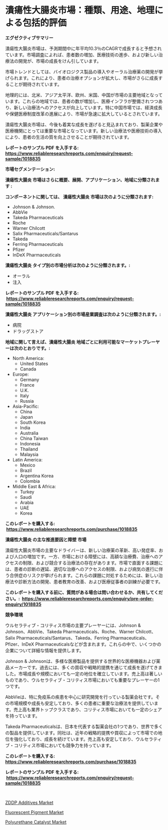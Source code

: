 <p><h1>潰瘍性大腸炎市場：種類、用途、地理による包括的評価</h1></p><p><strong>エグゼクティブサマリー</strong></p>
<p><p>潰瘍性大腸炎市場は、予測期間中に年平均10.3％のCAGRで成長すると予想されています。市場調査によれば、患者数の増加、医療技術の進歩、および新しい治療法の開発が、市場の成長をけん引しています。</p><p>市場トレンドとしては、バイオロジクス製品の導入やオーラル治療薬の開発が挙げられます。これにより、患者の治療オプションが拡大し、市場がさらに成長することが期待されています。</p><p>地理的には、北米、アジア太平洋、欧州、米国、中国が市場の主要地域となっています。これらの地域では、患者の数が増加し、医療インフラが整備されつつあり、新しい治療法へのアクセスが向上しています。特に中国市場では、経済成長や保健医療制度改革の進展により、市場が急速に拡大しているとされています。</p><p>潰瘍性大腸炎市場は、今後も着実な成長を遂げると見込まれており、製薬企業や医療機関にとっては重要な市場となっています。新しい治療法や医療技術の導入により、患者の生活の質を向上させることが期待されています。</p></p>
<p><strong>レポートのサンプル PDF を入手する: <a href="https://www.reliableresearchreports.com/enquiry/request-sample/1018835">https://www.reliableresearchreports.com/enquiry/request-sample/1018835</a></strong></p>
<p><strong>市場セグメンテーション:</strong></p>
<p><strong> 潰瘍性大腸炎 市場はさらに概要、展開、アプリケーション、地域に分類されます :</strong></p>
<p><strong>コンポーネントに関しては、 潰瘍性大腸炎 市場は次のように分類されます: &nbsp;</strong></p>
<p><ul><li>Johnson & Johnson.</li><li>AbbVie</li><li>Takeda Pharmaceuticals</li><li>Roche</li><li>Warner Chilcott</li><li>Salix Pharmaceuticals/Santarus</li><li>Takeda</li><li>Ferring Pharmaceuticals</li><li>Pfizer</li><li>InDeX Pharmaceuticals</li></ul></p>
<p><strong> 潰瘍性大腸炎 タイプ別の市場分析は次のように分類されます。:</strong></p>
<p><ul><li>オーラル</li><li>注入</li></ul></p>
<p><strong>レポートのサンプル PDF を入手する: &nbsp;<a href="https://www.reliableresearchreports.com/enquiry/request-sample/1018835">https://www.reliableresearchreports.com/enquiry/request-sample/1018835</a></strong></p>
<p><strong> 潰瘍性大腸炎 アプリケーション別の市場産業調査は次のように分類されます。:</strong></p>
<p><ul><li>病院</li><li>ドラッグストア</li></ul></p>
<p><strong>地域に関して言えば、潰瘍性大腸炎 地域ごとに利用可能なマーケットプレーヤーは次のとおりです。:</strong></p>
<p><ul>
    <li>
        North America:
        <ul>
            <li>United States</li>
            <li>Canada</li>
        </ul>
    </li>
    <li>
        Europe:
        <ul>
            <li>Germany</li>
            <li>France</li>
            <li>U.K.</li>
            <li>Italy</li>
            <li>Russia</li>
        </ul>
    </li>
    <li>
        Asia-Pacific:
        <ul>
            <li>China</li>
            <li>Japan</li>
            <li>South Korea</li>
            <li>India</li>
            <li>Australia</li>
            <li>China Taiwan</li>
            <li>Indonesia</li>
            <li>Thailand</li>
            <li>Malaysia</li>
        </ul>
    </li>
    <li>
        Latin America:
        <ul>
            <li>Mexico</li>
            <li>Brazil</li>
            <li>Argentina Korea</li>
            <li>Colombia</li>
        </ul>
    </li>
    <li>
        Middle East & Africa:
        <ul>
            <li>Turkey</li>
            <li>Saudi</li>
            <li>Arabia</li>
            <li>UAE</li>
            <li>Korea</li>
        </ul>
    </li>
    </ul></p>
<p><strong>このレポートを購入する: &nbsp;<a href="https://www.reliableresearchreports.com/purchase/1018835">https://www.reliableresearchreports.com/purchase/1018835</a></strong></p>
<p><strong>潰瘍性大腸炎 の主な推進要因と障壁 市場</strong></p>
<p><p>潰瘍性大腸炎市場の主要なドライバーは、新しい治療薬の革新、高い発症率、および人口の増加です。一方、市場における障壁には、高額な治療費、治療へのアクセスの制限、および競合する治療法の存在があります。市場で直面する課題には、患者の診断の遅延、適切な治療へのアクセスの制限、および病気の進行に伴う合併症のリスクが挙げられます。これらの課題に対処するためには、新しい治療法や診断方法の開発、患者教育の改善、および医療従事者の訓練が必要です。</p></p>
<p><strong>このレポートを購入する前に、質問がある場合は問い合わせるか、共有してください。:&nbsp; <a href="https://www.reliableresearchreports.com/enquiry/pre-order-enquiry/1018835">https://www.reliableresearchreports.com/enquiry/pre-order-enquiry/1018835</a></strong></p>
<p><strong>競争環境</strong></p>
<p><p>ウルセラティブ・コリティス市場の主要プレーヤーには、Johnson & Johnson、AbbVie、Takeda Pharmaceuticals、Roche、Warner Chilcott、Salix Pharmaceuticals/Santarus、Takeda、Ferring Pharmaceuticals、Pfizer、InDeX Pharmaceuticalsなどが含まれます。これらの中で、いくつかの企業について詳細な情報を提供します。</p><p>Johnson & Johnsonは、多様な医療製品を提供する世界的な医療機器および薬品メーカーです。過去には、多くの買収や戦略的提携を通じて成長を遂げてきました。市場成長や規模においても一定の地位を確立しています。売上高は著しいものであり、ウルセラティブ・コリティス市場においても重要なプレーヤーの1つです。</p><p>AbbVieは、特に免疫系の疾患を中心に研究開発を行っている製薬会社です。その市場規模や成長も安定しており、多くの患者に重要な治療法を提供しています。売上高も業界トップクラスであり、コリティス市場においても一定のシェアを持っています。</p><p>Takeda Pharmaceuticalsは、日本を代表する製薬会社の1つであり、世界で多くの製品を提供しています。同社は、近年の戦略的提携や買収によって市場での地位を強化しており、成長を続けています。売上高も安定しており、ウルセラティブ・コリティス市場においても競争力を持っています。</p></p>
<p><strong>このレポートを購入する: &nbsp; <a href="https://www.reliableresearchreports.com/purchase/1018835">https://www.reliableresearchreports.com/purchase/1018835</a></strong></p>
<p><strong>レポートのサンプル PDF を入手する: &nbsp;<a href="https://www.reliableresearchreports.com/enquiry/request-sample/1018835">https://www.reliableresearchreports.com/enquiry/request-sample/1018835</a></strong><strong></strong></p>
<p>&nbsp;</p>
<p><p><a href="https://github.com/angelajermaine/Market-Research-Report-List-2/blob/main/zddp-additives-market.md">ZDDP Additives Market</a></p><p><a href="https://github.com/shotows/Market-Research-Report-List-1/blob/main/fluorescent-pigment-market.md">Fluorescent Pigment Market</a></p><p><a href="https://github.com/beatblasta/Market-Research-Report-List-2/blob/main/polyurethane-catalyst-market.md">Polyurethane Catalyst Market</a></p></p>